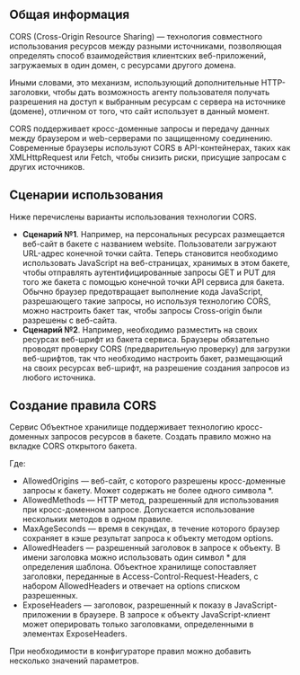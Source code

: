 ## Общая информация

CORS (Cross-Origin Resource Sharing) — технология совместного использования ресурсов между разными источниками, позволяющая определять способ взаимодействия клиентских веб-приложений, загружаемых в один домен, с ресурсами другого домена.

Иными словами, это механизм, использующий дополнительные HTTP-заголовки, чтобы дать возможность агенту пользователя получать разрешения на доступ к выбранным ресурсам с сервера на источнике (домене), отличном от того, что сайт использует в данный момент.

CORS поддерживает кросс-доменные запросы и передачу данных между браузером и web-серверами по защищенному соединению. Современные браузеры используют CORS в API-контейнерах, таких как XMLHttpRequest или Fetch, чтобы снизить риски, присущие запросам с других источников.

## Сценарии использования

Ниже перечислены варианты использования технологии CORS.

- **Сценарий №1**. Например, на персональных ресурсах размещается веб-сайт в бакете с названием website. Пользователи загружают URL-адрес конечной точки сайта. Теперь становится необходимо использовать JavaScript на веб-страницах, хранимых в этом бакете, чтобы отправлять аутентифицированные запросы GET и PUT для того же бакета с помощью конечной точки API сервиса для бакета. Обычно браузер предотвращает выполнение кода JavaScript, разрешающего такие запросы, но используя технологию CORS, можно настроить бакет так, чтобы запросы Cross-origin были разрешены с веб-сайта.
- **Сценарий №2**. Например, необходимо разместить на своих ресурсах веб-шрифт из бакета сервиса. Браузеры обязательно проводят проверку CORS (предварительную проверку) для загрузки веб-шрифтов, так что необходимо настроить бакет, размещающий на своих ресурсах веб-шрифт, на разрешение создания запросов из любого источника.

## Создание правила CORS

Сервис Объектное хранилище поддерживает технологию кросс-доменных запросов ресурсов в бакете. Создать правило можно на вкладке CORS открытого бакета.

Где:

- AllowedOrigins — веб-сайт, с которого разрешены кросс-доменные запросы к бакету. Может содержать не более одного символа \*.
- AllowedMethods — HTTP метод, разрешенный для использования при кросс-доменном запросе. Допускается использование нескольких методов в одном правиле.
- MaxAgeSeconds — время в секундах, в течение которого браузер сохраняет в кэше результат запроса к объекту методом options.
- AllowedHeaders — разрешенный заголовок в запросе к объекту. В имени заголовка можно использовать один символ \* для определения шаблона. Объектное хранилище сопоставляет заголовки, переданные в Access-Control-Request-Headers, с набором AllowedHeaders и отвечает на options списком разрешенных.
- ExposeHeaders — заголовок, разрешенный к показу в JavaScript-приложении в браузере. В запросе к объекту JavaScript-клиент может оперировать только заголовками, определенными в элементах ExposeHeaders.

При необходимости в конфигураторе правил можно добавить несколько значений параметров.
